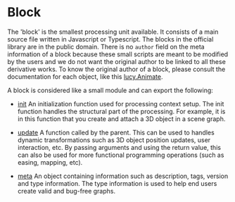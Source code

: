 # Block

The 'block' is the smallest processing unit available. It consists of a main source file written in Javascript or Typescript. The blocks in the official library are in the public domain. There is no `author` field on the meta information of a block because these small scripts are meant to be modified by the users and we do not want the original author to be linked to all these derivative works. To know the original author of a block, please consult the documentation for each object, like this [lucy.Animate](../components/lucy.Animate.md).

A block is considered like a small module and can export the following:

* [init](init.md) An initialization function used for processing context setup. The init function handles the structural part of the processing. For example, it is in this function that you create and attach a 3D object in a scene graph.

* [update](update.md) A function called by the parent. This can be used to handles dynamic transformations such as 3D object position updates, user interaction, etc. By passing arguments and using the return value, this can also be used for more functional programming operations (such as easing, mapping, etc).

* [meta](meta.md) An object containing information such as description, tags, version and type information. The type information is used to help end users create valid and bug-free graphs.
